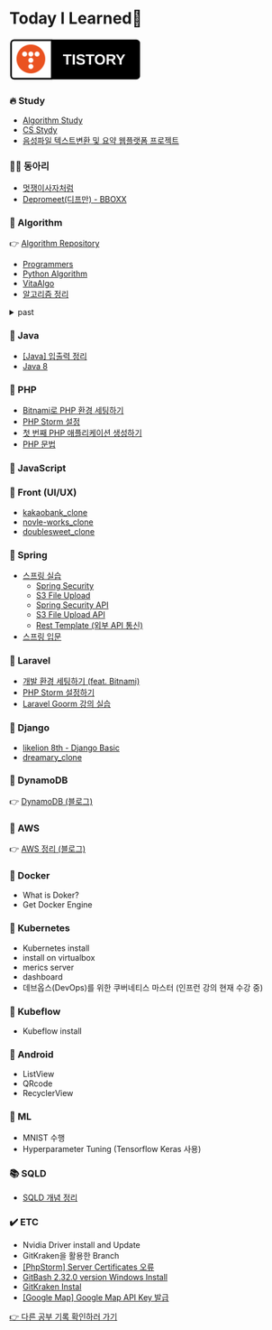 <h1>Today I Learned🐰</h1>
<a href="https://subin-0320.tistory.com/"><img src="https://github.com/Kim-SuBin/Kim-SuBin/blob/master/svg/social/tistory.svg" alt="tistory"/></a>

### 🔥 Study
- [Algorithm Study](https://github.com/WebProject-STT/Algorithm)
- [CS Stydy](https://github.com/WebProject-STT/CS-Study)
- [음성파일 텍스트변환 및 요약 웹플랫폼 프로젝트](https://github.com/WebProject-STT/Back-end)

### 👩‍💻 동아리
- [멋쟁이사자처럼](https://github.com/Kim-SuBin/likelion8th-session)
- [Depromeet(디프만) - BBOXX](https://github.com/depromeet/bboxx-backend)

### 📕 Algorithm

👉 [Algorithm Repository](https://github.com/Kim-SuBin/Algorithm)

- [Programmers](https://github.com/Kim-SuBin/Algorithm/tree/main/Programmers)
- [Python Algorithm](https://github.com/Kim-SuBin/Algorithm/tree/main/Python_Algorithm)
- [VitaAlgo](https://github.com/Kim-SuBin/Algorithm/tree/main/VitaAlgo)
- [알고리즘 정리](https://subin-0320.tistory.com/105)

<details><summary>past</summary>

2021.01.25 기준 [Algorithm Repository](https://github.com/Kim-SuBin/Algorithm)로 문제 풀이를 옮김
- [Python Algorithm](./Python_Algorithm)
- [Programmers](./Programmers)
- [VitaAlgo](./VitaAlgo)
  
</details>

### 📕 Java
- [[Java] 입출력 정리](https://subin-0320.tistory.com/97?category=493861)
- [Java 8](./Java)

### 📕 PHP
- [Bitnami로 PHP 환경 세팅하기](https://subin-0320.tistory.com/124)
- [PHP Storm 설정](https://subin-0320.tistory.com/125)
- [첫 번째 PHP 애플리케이션 생성하기](https://subin-0320.tistory.com/127)
- [PHP 문법](https://subin-0320.tistory.com/129)

### 📕 JavaScript

### 📗 Front (UI/UX)
- [kakaobank_clone](https://github.com/Kim-SuBin/kakaobank_clone)
- [novle-works_clone](https://github.com/Kim-SuBin/novel-works_clone)
- [doublesweet_clone](https://github.com/Kim-SuBin/doublesweet_clone)

### 📗 Spring
- [스프링 실습](https://github.com/Kim-SuBin/springboot-study)
  - [Spring Security](https://github.com/Kim-SuBin/springboot-study/tree/master/security-test)
  - [S3 File Upload](https://github.com/Kim-SuBin/springboot-study/tree/master/file-upload)
  - [Spring Security API](https://github.com/Kim-SuBin/springboot-study/tree/master/securityapi)
  - [S3 File Upload API](https://github.com/Kim-SuBin/springboot-study/tree/master/file-upload-api)
  - [Rest Template (외부 API 통신)](https://github.com/Kim-SuBin/springboot-study/tree/master/rest-template)
- [스프링 입문](./Spring/spring-basic/01.Spring.md)

### 📗 Laravel
- [개발 환경 세팅하기 (feat. Bitnami)](https://subin-0320.tistory.com/122)
- [PHP Storm 설정하기](https://subin-0320.tistory.com/126)
- [Laravel Goorm 강의 실습](https://github.com/Kim-SuBin/laravel-study)

### 📗 Django
- [likelion 8th - Django Basic](https://github.com/Kim-SuBin/likelion8th-session/tree/master/Django-Basic)
- [dreamary_clone](https://github.com/Kim-SuBin/dreamary_clone)

### 📗 DynamoDB
👉 [DynamoDB (블로그)](https://subin-0320.tistory.com/38)

### 📘 AWS
👉 [AWS 정리 (블로그)](https://subin-0320.tistory.com/34)

### 📘 Docker
- What is Doker?
- Get Docker Engine

### 📘 Kubernetes
- Kubernetes install
- install on virtualbox
- merics server
- dashboard
- 데브옵스(DevOps)를 위한 쿠버네티스 마스터 (인프런 강의 현재 수강 중)

### 📘 Kubeflow
- Kubeflow install

### 📙 Android
- ListView
- QRcode
- RecyclerView

### 📒 ML
- MNIST 수행
- Hyperparameter Tuning (Tensorflow Keras 사용)

### 📚 SQLD
- [SQLD 개념 정리](./SQLD/README.md)

### ✔️ ETC
- Nvidia Driver install and Update
- GitKraken을 활용한 Branch
- [[PhpStorm] Server Certificates 오류](https://subin-0320.tistory.com/128)
- [GitBash 2.32.0 version Windows Install](https://subin-0320.tistory.com/115)
- [GitKraken Instal](https://subin-0320.tistory.com/116)
- [[Google Map] Google Map API Key 발급](https://subin-0320.tistory.com/133)

[👉 다른 공부 기록 확인하러 가기](https://subin-0320.tistory.com/)
